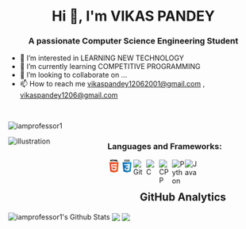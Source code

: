 <h1 align="center">Hi 👋, I'm VIKAS PANDEY</h1>
<h3 align="center">A passionate Computer Science Engineering Student</h3>

- 👀 I’m interested in LEARNING NEW TECHNOLOGY
- 🌱 I’m currently learning COMPETITIVE PROGRAMMING
- 💞️ I’m looking to collaborate on ...
- 📫 How to reach me vikaspandey12062001@gmail.com , vikaspandey1206@gmail.com

<br />

<p align="left"> <img src="https://komarev.com/ghpvc/?username=iamprofessor1&label=Profile%20views&color=0e75b6&style=flat" alt="iamprofessor1" /> </p>

<img src="https://user-images.githubusercontent.com/71402528/126039381-d678d754-b37f-4ee6-a6c8-102444575094.png" height="150px" width="200px" alt="illustration" align="left">

### Languages and Frameworks:

<img align="left" alt="HTML5" width="26px" src="https://raw.githubusercontent.com/github/explore/80688e429a7d4ef2fca1e82350fe8e3517d3494d/topics/html/html.png" />
<img align="left" alt="CSS3" width="26px" src="https://raw.githubusercontent.com/github/explore/80688e429a7d4ef2fca1e82350fe8e3517d3494d/topics/css/css.png" />
<img align="left" alt="Git" width="26px" src="https://git-scm.com/images/logos/downloads/Git-Icon-1788C.png" />
<img align="left" alt="C" width="26px" src="https://img.icons8.com/color/50/000000/c-programming.png"/>
<img align="left" alt="CPP" width="26px" src="https://www.freeiconspng.com/uploads/c--logo-icon-0.png"/>
<img align="left" alt="Python" width="26px" src="https://img.icons8.com/color/48/000000/python--v1.png"/>
<img align="left" alt="Java" width="26px" src="https://image.flaticon.com/icons/png/512/226/226777.png"/>

<br/><br/>

<h2 align="center">GitHub Analytics</h2>
<img align="center" alt="iamprofessor1's Github Stats" src="https://github-readme-stats.vercel.app/api?username=iamprofessor1&show_icons=true&hide_border=true&theme=algolia"/>
<img align="center" height="180em" src="https://github-readme-stats-eight-theta.vercel.app/api/top-langs/?username=iamprofessor1&layout=compact&langs_count=8&theme=algolia"/>
<img align="center" width="50%" src="https://github-readme-streak-stats.herokuapp.com/?user=iamprofessor1&show_icons=true&locale=en&layout=compact&theme=algolia&line_height=0" />

<!--## 🏆 Github Profile Trophy

[![trophy](https://github-profile-trophy.vercel.app/?username=iamprofessor1&theme=buddhism&row=2&column=4)](https://github.com/iamprofessor1/github-profile-trophy)-->


<!---
iamprofessor1/iamprofessor1 is a ✨ special ✨ repository because its `README.md` (this file) appears on your GitHub profile.
You can click the Preview link to take a look at your changes.
--->
